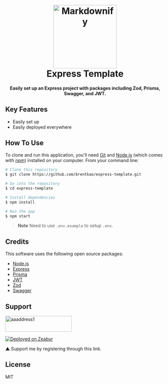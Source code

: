 
<h1 align="center">
  <br>
  <a href="http://www.amitmerchant.com/electron-markdownify"><img src="https://www.parazeni.app/LOGO.png" alt="Markdownify" width="200"></a>
  <br>
  Express Template
  <br>
</h1>

<h4 align="center">Easily set up an Express project with packages including Zod, Prisma, Swagger, and JWT.</h4>

<p align="center">

</p>


## Key Features
* Easily set up
* Easily deployed everywhere


## How To Use

To clone and run this application, you'll need [Git](https://git-scm.com) and [Node.js](https://nodejs.org/en/download/) (which comes with [npm](http://npmjs.com)) installed on your computer. From your command line:

```bash
# Clone this repository
$ git clone https://github.com/brentkao/express-template.git

# Go into the repository
$ cd express-template

# Install dependencies
$ npm install

# Run the app
$ npm start
```

> **Note**
> Need to use `.env.example` to setup `.env`.


## Credits

This software uses the following open source packages:

- [Node.js](https://nodejs.org)
- [Express](https://expressjs.com)
- [Prisma](https://www.prisma.io)
- [JWT](https://jwt.io)
- [Zod](https://zod.dev)
- [Swagger](https://swagger.io)




## Support

<a href="https://www.buymeacoffee.com/jdptph8q7gy" target="blank"> <img align="center" src="https://cdn.buymeacoffee.com/buttons/v2/default-yellow.png" height="50" width="210" alt="aaaddress1" /></a>

<a href="https://zeabur.com?referralCode=brentkao&utm_source=brentkao"><img src=https://zeabur.com/deployed-on-zeabur-light.svg alt="Deployed on Zeabur"/></a> 

▲ Support me by registering through this link.

## License
MIT
